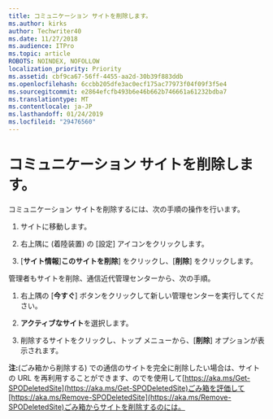 ```yaml
---
title: コミュニケーション サイトを削除します。
ms.author: kirks
author: Techwriter40
ms.date: 11/27/2018
ms.audience: ITPro
ms.topic: article
ROBOTS: NOINDEX, NOFOLLOW
localization_priority: Priority
ms.assetid: cbf9ca67-56ff-4455-aa2d-30b39f883ddb
ms.openlocfilehash: 6ccbb205dfe3ac0ecf175ac77973f04f09f3f5e4
ms.sourcegitcommit: e2864efcfb493b6e46b662b746661a61232bdba7
ms.translationtype: MT
ms.contentlocale: ja-JP
ms.lasthandoff: 01/24/2019
ms.locfileid: "29476560"
---
```

# <a name="delete-a-communication-site"></a>コミュニケーション サイトを削除します。

コミュニケーション サイトを削除するには、次の手順の操作を行います。 
  
1. サイトに移動します。 
  
2. 右上隅に (着陸装置) の [設定] アイコンをクリックします。 
  
3. [**サイト情報**]**このサイトを削除**] をクリックし、[**削除**] をクリックします。 
  
管理者もサイトを削除、通信近代管理センターから、次の手順。 
  
1. 右上隅の [**今すぐ**] ボタンをクリックして新しい管理センターを実行してください。 
  
2. **アクティブなサイト**を選択します。 
  
3. 削除するサイトをクリックし、トップ メニューから、[**削除**] オプションが表示されます。 
  
 **注:**(ごみ箱から削除する) での通信のサイトを完全に削除したい場合は、サイトの URL を再利用することができます、のでを使用して[https://aka.ms/Get-SPODeletedSite](https://aka.ms/Get-SPODeletedSite)ごみ箱を評価して[https://aka.ms/Remove-SPODeletedSite](https://aka.ms/Remove-SPODeletedSite)ごみ箱からサイトを削除するのには。 
  

